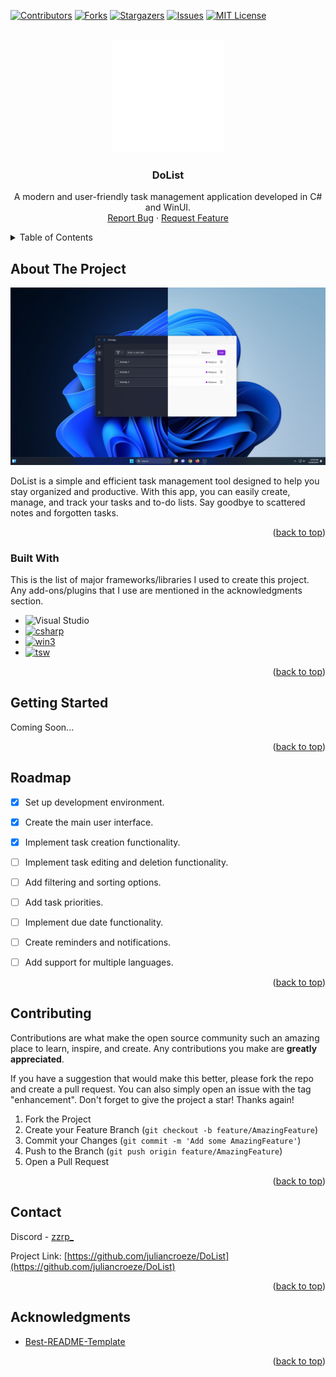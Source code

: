 <!-- Improved compatibility of back to top link: See: https://github.com/juliancroeze/DoList/pull/73 -->
<a name="readme-top"></a>
<!--
*** Thanks for checking out the DoList. If you have a suggestion
*** that would make this better, please fork the repo and create a pull request
*** or simply open an issue with the tag "enhancement".
*** Don't forget to give the project a star!
*** Thanks again! Now go create something AMAZING! :D
-->



<!-- PROJECT SHIELDS -->
<!--
*** I'm using markdown "reference style" links for readability.
*** Reference links are enclosed in brackets [ ] instead of parentheses ( ).
*** See the bottom of this document for the declaration of the reference variables
*** for contributors-url, forks-url, etc. This is an optional, concise syntax you may use.
*** https://www.markdownguide.org/basic-syntax/#reference-style-links
-->
[![Contributors][contributors-shield]][contributors-url]
[![Forks][forks-shield]][forks-url]
[![Stargazers][stars-shield]][stars-url]
[![Issues][issues-shield]][issues-url]
[![MIT License][license-shield]][license-url]



<!-- PROJECT LOGO -->
<br />
<div align="center">
  <a href="https://github.com/juliancroeze/DoList">
    <img src="ToDoApp/Assets/LogoWhite.png" alt="Logo" style="width: 180px; height: 180px;">

  </a>

  <h3 align="center">DoList</h3>

  <p align="center">
    A modern and user-friendly task management application developed in C# and WinUI.
    <br />
    <a href="https://github.com/juliancroeze/DoList/issues">Report Bug</a>
    ·
    <a href="https://github.com/juliancroeze/DoList/issues">Request Feature</a>
  </p>
</div>



<!-- TABLE OF CONTENTS -->
<details>
  <summary>Table of Contents</summary>
  <ol>
    <li>
      <a href="#about-the-project">About The Project</a>
      <ul>
        <li><a href="#built-with">Built With</a></li>
      </ul>
    </li>
    <li>
      <a href="#getting-started">Getting Started</a>
      <ul>
        <li><a href="#prerequisites">Prerequisites</a></li>
        <li><a href="#installation">Installation</a></li>
      </ul>
    </li>
    <li><a href="#usage">Usage</a></li>
    <li><a href="#roadmap">Roadmap</a></li>
    <li><a href="#contributing">Contributing</a></li>
    <li><a href="#license">License</a></li>
    <li><a href="#contact">Contact</a></li>
    <li><a href="#acknowledgments">Acknowledgments</a></li>
  </ol>
</details>



<!-- ABOUT THE PROJECT -->
## About The Project

[![DoList Screen Shot][product-screenshot]](https://example.com)

DoList is a simple and efficient task management tool designed to help you stay organized and productive. With this app, you can easily create, manage, and track your tasks and to-do lists. Say goodbye to scattered notes and forgotten tasks.



<p align="right">(<a href="#readme-top">back to top</a>)</p>



### Built With

This is the list of major frameworks/libraries I used to create this project. Any add-ons/plugins that I use are mentioned in the  acknowledgments section.

* ![Visual Studio](https://img.shields.io/badge/Visual%20Studio-5C2D91.svg?style=for-the-badge&logo=visual-studio&logoColor=white)
* [![csharp][csharp]][csharp-url]
* [![win3][win3]][win3-url]
* [![tsw][tsw]][tsw-url]

<p align="right">(<a href="#readme-top">back to top</a>)</p>



<!-- GETTING STARTED -->
## Getting Started

Coming Soon...

<p align="right">(<a href="#readme-top">back to top</a>)</p>

<!-- ROADMAP -->
## Roadmap

- [x] Set up development environment.
- [x] Create the main user interface.
- [x] Implement task creation functionality.
- [ ] Implement task editing and deletion functionality.
- [ ] Add filtering and sorting options.
- [ ] Add task priorities.
- [ ] Implement due date functionality.
- [ ] Create reminders and notifications.
- [ ] Add support for multiple languages.


<p align="right">(<a href="#readme-top">back to top</a>)</p>



<!-- CONTRIBUTING -->
## Contributing

Contributions are what make the open source community such an amazing place to learn, inspire, and create. Any contributions you make are **greatly appreciated**.

If you have a suggestion that would make this better, please fork the repo and create a pull request. You can also simply open an issue with the tag "enhancement".
Don't forget to give the project a star! Thanks again!

1. Fork the Project
2. Create your Feature Branch (`git checkout -b feature/AmazingFeature`)
3. Commit your Changes (`git commit -m 'Add some AmazingFeature'`)
4. Push to the Branch (`git push origin feature/AmazingFeature`)
5. Open a Pull Request

<p align="right">(<a href="#readme-top">back to top</a>)</p>

<!-- CONTACT -->
## Contact

Discord - [zzrp_](https://discordapp.com/users/1013574223396089890)

Project Link: [https://github.com/juliancroeze/DoList](https://github.com/juliancroeze/DoList)

<p align="right">(<a href="#readme-top">back to top</a>)</p>



<!-- ACKNOWLEDGMENTS -->
## Acknowledgments

* [Best-README-Template](https://github.com/othneildrew/Best-README-Template)



<p align="right">(<a href="#readme-top">back to top</a>)</p>



<!-- MARKDOWN LINKS & IMAGES -->
<!-- https://www.markdownguide.org/basic-syntax/#reference-style-links -->
[product-screenshot]: ToDoApp/Assets/Screenshot.PNG
[contributors-shield]: https://img.shields.io/github/contributors/juliancroeze/DoList.svg?style=for-the-badge
[contributors-url]: https://github.com/juliancroeze/DoList/graphs/contributors
[forks-shield]: https://img.shields.io/github/forks/juliancroeze/DoList.svg?style=for-the-badge
[forks-url]: https://github.com/juliancroeze/DoList/network/members
[stars-shield]: https://img.shields.io/github/stars/juliancroeze/DoList.svg?style=for-the-badge
[stars-url]: https://github.com/juliancroeze/DoList/stargazers
[issues-shield]: https://img.shields.io/github/issues/juliancroeze/DoList.svg?style=for-the-badge
[issues-url]: https://github.com/juliancroeze/DoList/issues
[license-shield]: https://img.shields.io/github/license/juliancroeze/DoList.svg?style=for-the-badge
[license-url]: https://github.com/juliancroeze/DoList/blob/master/LICENSE.txt
[linkedin-shield]: https://img.shields.io/badge/-LinkedIn-black.svg?style=for-the-badge&logo=linkedin&colorB=555
[linkedin-url]: https://linkedin.com/in/juliancroeze
[Next.js]: https://img.shields.io/badge/next.js-000000?style=for-the-badge&logo=nextdotjs&logoColor=white
[Next-url]: https://nextjs.org/
[React.js]: https://img.shields.io/badge/React-20232A?style=for-the-badge&logo=react&logoColor=61DAFB
[React-url]: https://reactjs.org/
[Vue.js]: https://img.shields.io/badge/Vue.js-35495E?style=for-the-badge&logo=vuedotjs&logoColor=4FC08D
[Vue-url]: https://vuejs.org/
[Angular.io]: https://img.shields.io/badge/Angular-DD0031?style=for-the-badge&logo=angular&logoColor=white
[Angular-url]: https://angular.io/
[Svelte.dev]: https://img.shields.io/badge/Svelte-4A4A55?style=for-the-badge&logo=svelte&logoColor=FF3E00
[Svelte-url]: https://svelte.dev/
[Laravel.com]: https://img.shields.io/badge/Laravel-FF2D20?style=for-the-badge&logo=laravel&logoColor=white
[Laravel-url]: https://laravel.com
[product-screenshot]: ToDoApp/Assets/Screenshot.PNG
[Bootstrap.com]: https://img.shields.io/badge/Bootstrap-563D7C?style=for-the-badge&logo=bootstrap&logoColor=white
[Bootstrap-url]: https://getbootstrap.com
[JQuery.com]: https://img.shields.io/badge/jQuery-0769AD?style=for-the-badge&logo=jquery&logoColor=white
[JQuery-url]: https://jquery.com 
[csharp]: https://img.shields.io/badge/C_Sharp-239120?style=for-the-badge&logo=csharp&logoColor=white
[csharp-url]: https://learn.microsoft.com/en-us/dotnet/csharp/
[wasdk]: https://img.shields.io/badge/Windows_App_SDK-0078D4?style=for-the-badge&logo=windows11&logoColor=white
[wasdk-url]: https://learn.microsoft.com/en-us/windows/apps/windows-app-sdk/
[win3]: https://img.shields.io/badge/WinUI_3-ffb900?style=for-the-badge&logo=windows11&logoColor=white
[win3-url]: https://learn.microsoft.com/en-us/windows/apps/winui/winui3/
[tsw]: https://img.shields.io/badge/Template_Studio_for_WinUI-0078D4?style=for-the-badge&logo=windows11&logoColor=white
[tsw-url]: https://marketplace.visualstudio.com/items?itemName=TemplateStudio.TemplateStudioForWinUICs

